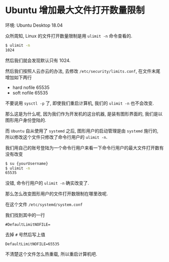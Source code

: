 # Ubuntu 增加最大文件打开数量限制

环境: Ubuntu Desktop 18.04

众所周知, Linux 的文件打开数量限制是用 `ulimit -n` 命令查看的.

```bash
$ ulimit -n 
1024
```

然后我们就会发现默认只有 1024.

然后我们按照人云亦云的办法, 去修改 `/etc/security/limits.conf`, 在文件末尾增加如下两行

* hard nofile 65535
* soft nofile 65535

不要说用 `sysctl -p` 了, 即使我们重启计算机, 我们的 `ulimit -n` 也不会改变.

那么这是为什么呢, 因为我们作为开发机的这台机器, 是装有图形界面的, 我们是以图形用户身份登陆的.

而 `Ubuntu` 自从使用了 `systemd` 之后, 图形用户的启动管理是由 `systemd` 施行的, 所以修改这个文件只修改了命令行用户的 `ulimit -n`.

我们用自己的账号登陆为一个命令行用户来看一下命令行用户的最大文件打开数有没有改变

```bash
$ su {yourUsername}
$ ulimit -n
65535
```

没错, 命令行用户的 `ulimit -n` 确实改变了.

那么怎么改变图形用户的文件打开数限制在哪里改呢.

在这个文件 `/etc/systemd/system.conf`

我们找到其中的一行

```text
#DefaultLimitNOFILE=
```

去掉 `#` 号然后写上值

```text
DefaultLimitNOFILE=65535
```

不清楚这个文件怎么热重载, 所以重启计算机吧.
